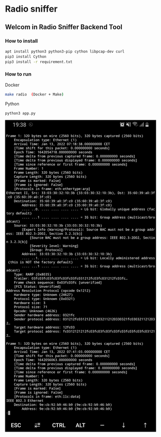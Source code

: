 # Radio sniffer

## Welcom in Radio Sniffer Backend Tool


### How to install

```bash
apt install python3 python3-pip cython libpcap-dev curl
pip3 install Cython
pip3 install -r requirement.txt
```

### How to run

Docker
```bash
make radio  (Docker + Make)
```

Python
```bash
python3 app.py
```
![My animated logo](./asset/index.jpeg)